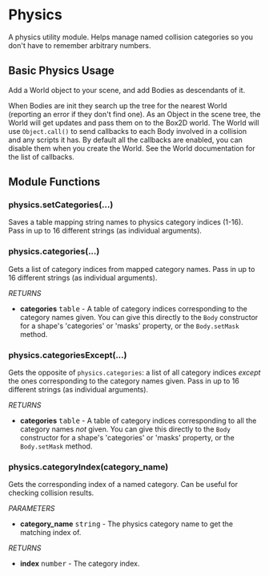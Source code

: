 Physics
=======

A physics utility module. Helps manage named collision categories so you don't have to remember arbitrary numbers.

Basic Physics Usage
-------------------

Add a World object to your scene, and add Bodies as descendants of it.

When Bodies are init they search up the tree for the nearest World (reporting an error if they don't find one). As an Object in the scene tree, the World will get updates and pass them on to the Box2D world. The World will use `Object.call()` to send callbacks to each Body involved in a collision and any scripts it has. By default all the callbacks are enabled, you can disable them when you create the World. See the World documentation for the list of callbacks.

Module Functions
----------------

### physics.setCategories(...)
Saves a table mapping string names to physics category indices (1-16). Pass in up to 16 different strings (as individual arguments).

### physics.categories(...)
Gets a list of category indices from mapped category names. Pass in up to 16 different strings (as individual arguments).

_RETURNS_
* __categories__ <kbd>table</kbd> - A table of category indices corresponding to the category names given. You can give this directly to the `Body` constructor for a shape's 'categories' or 'masks' property, or the `Body.setMask` method.

### physics.categoriesExcept(...)
Gets the opposite of `physics.categories`: a list of all category indices _except_ the ones corresponding to the category names given. Pass in up to 16 different strings (as individual arguments).

_RETURNS_
* __categories__ <kbd>table</kbd> - A table of category indices corresponding to all the category names _not_ given. You can give this directly to the `Body` constructor for a shape's 'categories' or 'masks' property, or the `Body.setMask` method.

### physics.categoryIndex(category_name)
Gets the corresponding index of a named category. Can be useful for checking collision results.

_PARAMETERS_
* __category_name__ <kbd>string</kbd> - The physics category name to get the matching index of.

_RETURNS_
* __index__ <kbd>number</kbd> - The category index.
